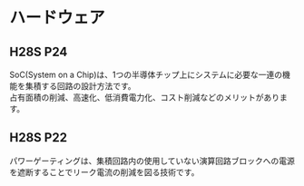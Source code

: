 # ハードウェア
## H28S P24
SoC(System on a Chip)は、1つの半導体チップ上にシステムに必要な一連の機能を集積する回路の設計方法です。  
占有面積の削減、高速化、低消費電力化、コスト削減などのメリットがあります。

## H28S P22
パワーゲーティングは、集積回路内の使用していない演算回路ブロックへの電源を遮断することでリーク電流の削減を図る技術です。
